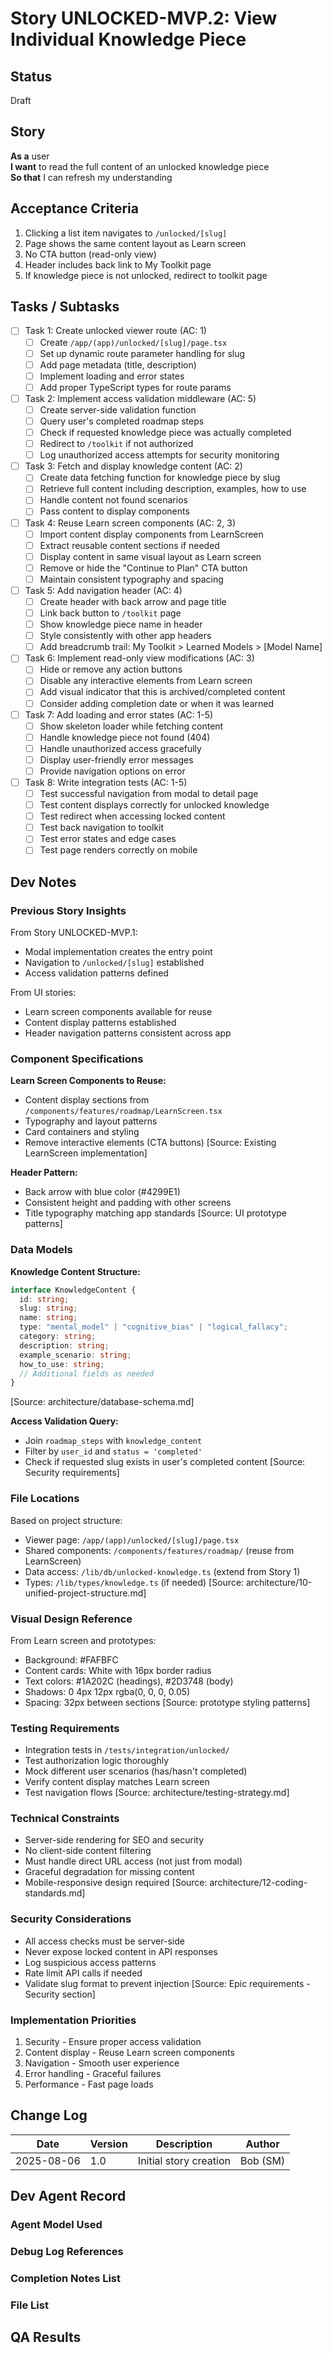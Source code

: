 # Story UNLOCKED-MVP.2: View Individual Knowledge Piece

## Status

Draft

## Story

**As a** user  
**I want** to read the full content of an unlocked knowledge piece  
**So that** I can refresh my understanding

## Acceptance Criteria

1. Clicking a list item navigates to `/unlocked/[slug]`
2. Page shows the same content layout as Learn screen
3. No CTA button (read-only view)
4. Header includes back link to My Toolkit page
5. If knowledge piece is not unlocked, redirect to toolkit page

## Tasks / Subtasks

- [ ] Task 1: Create unlocked viewer route (AC: 1)
  - [ ] Create `/app/(app)/unlocked/[slug]/page.tsx`
  - [ ] Set up dynamic route parameter handling for slug
  - [ ] Add page metadata (title, description)
  - [ ] Implement loading and error states
  - [ ] Add proper TypeScript types for route params

- [ ] Task 2: Implement access validation middleware (AC: 5)
  - [ ] Create server-side validation function
  - [ ] Query user's completed roadmap steps
  - [ ] Check if requested knowledge piece was actually completed
  - [ ] Redirect to `/toolkit` if not authorized
  - [ ] Log unauthorized access attempts for security monitoring

- [ ] Task 3: Fetch and display knowledge content (AC: 2)
  - [ ] Create data fetching function for knowledge piece by slug
  - [ ] Retrieve full content including description, examples, how to use
  - [ ] Handle content not found scenarios
  - [ ] Pass content to display components

- [ ] Task 4: Reuse Learn screen components (AC: 2, 3)
  - [ ] Import content display components from LearnScreen
  - [ ] Extract reusable content sections if needed
  - [ ] Display content in same visual layout as Learn screen
  - [ ] Remove or hide the "Continue to Plan" CTA button
  - [ ] Maintain consistent typography and spacing

- [ ] Task 5: Add navigation header (AC: 4)
  - [ ] Create header with back arrow and page title
  - [ ] Link back button to `/toolkit` page
  - [ ] Show knowledge piece name in header
  - [ ] Style consistently with other app headers
  - [ ] Add breadcrumb trail: My Toolkit > Learned Models > [Model Name]

- [ ] Task 6: Implement read-only view modifications (AC: 3)
  - [ ] Hide or remove any action buttons
  - [ ] Disable any interactive elements from Learn screen
  - [ ] Add visual indicator that this is archived/completed content
  - [ ] Consider adding completion date or when it was learned

- [ ] Task 7: Add loading and error states (AC: 1-5)
  - [ ] Show skeleton loader while fetching content
  - [ ] Handle knowledge piece not found (404)
  - [ ] Handle unauthorized access gracefully
  - [ ] Display user-friendly error messages
  - [ ] Provide navigation options on error

- [ ] Task 8: Write integration tests (AC: 1-5)
  - [ ] Test successful navigation from modal to detail page
  - [ ] Test content displays correctly for unlocked knowledge
  - [ ] Test redirect when accessing locked content
  - [ ] Test back navigation to toolkit
  - [ ] Test error states and edge cases
  - [ ] Test page renders correctly on mobile

## Dev Notes

### Previous Story Insights

From Story UNLOCKED-MVP.1:

- Modal implementation creates the entry point
- Navigation to `/unlocked/[slug]` established
- Access validation patterns defined

From UI stories:

- Learn screen components available for reuse
- Content display patterns established
- Header navigation patterns consistent across app

### Component Specifications

**Learn Screen Components to Reuse:**

- Content display sections from `/components/features/roadmap/LearnScreen.tsx`
- Typography and layout patterns
- Card containers and styling
- Remove interactive elements (CTA buttons)
  [Source: Existing LearnScreen implementation]

**Header Pattern:**

- Back arrow with blue color (#4299E1)
- Consistent height and padding with other screens
- Title typography matching app standards
  [Source: UI prototype patterns]

### Data Models

**Knowledge Content Structure:**

```typescript
interface KnowledgeContent {
  id: string;
  slug: string;
  name: string;
  type: "mental_model" | "cognitive_bias" | "logical_fallacy";
  category: string;
  description: string;
  example_scenario: string;
  how_to_use: string;
  // Additional fields as needed
}
```

[Source: architecture/database-schema.md]

**Access Validation Query:**

- Join `roadmap_steps` with `knowledge_content`
- Filter by `user_id` and `status = 'completed'`
- Check if requested slug exists in user's completed content
  [Source: Security requirements]

### File Locations

Based on project structure:

- Viewer page: `/app/(app)/unlocked/[slug]/page.tsx`
- Shared components: `/components/features/roadmap/` (reuse from LearnScreen)
- Data access: `/lib/db/unlocked-knowledge.ts` (extend from Story 1)
- Types: `/lib/types/knowledge.ts` (if needed)
  [Source: architecture/10-unified-project-structure.md]

### Visual Design Reference

From Learn screen and prototypes:

- Background: #FAFBFC
- Content cards: White with 16px border radius
- Text colors: #1A202C (headings), #2D3748 (body)
- Shadows: 0 4px 12px rgba(0, 0, 0, 0.05)
- Spacing: 32px between sections
  [Source: prototype styling patterns]

### Testing Requirements

- Integration tests in `/tests/integration/unlocked/`
- Test authorization logic thoroughly
- Mock different user scenarios (has/hasn't completed)
- Verify content display matches Learn screen
- Test navigation flows
  [Source: architecture/testing-strategy.md]

### Technical Constraints

- Server-side rendering for SEO and security
- No client-side content filtering
- Must handle direct URL access (not just from modal)
- Graceful degradation for missing content
- Mobile-responsive design required
  [Source: architecture/12-coding-standards.md]

### Security Considerations

- All access checks must be server-side
- Never expose locked content in API responses
- Log suspicious access patterns
- Rate limit API calls if needed
- Validate slug format to prevent injection
  [Source: Epic requirements - Security section]

### Implementation Priorities

1. Security - Ensure proper access validation
2. Content display - Reuse Learn screen components
3. Navigation - Smooth user experience
4. Error handling - Graceful failures
5. Performance - Fast page loads

## Change Log

| Date       | Version | Description            | Author   |
| ---------- | ------- | ---------------------- | -------- |
| 2025-08-06 | 1.0     | Initial story creation | Bob (SM) |

## Dev Agent Record

### Agent Model Used

### Debug Log References

### Completion Notes List

### File List

## QA Results
